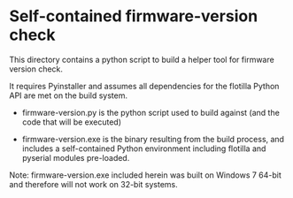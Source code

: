 # Self-contained firmware-version check

This directory contains a python script to build a helper tool for firmware version check.

It requires Pyinstaller and assumes all dependencies for the flotilla Python API are met on the build system.

* firmware-version.py is the python script used to build against (and the code that will be executed)

* firmware-version.exe is the binary resulting from the build process, and includes a self-contained Python environment including flotilla and pyserial modules pre-loaded.

Note: firmware-version.exe included herein was built on Windows 7 64-bit and therefore will not work on 32-bit systems.